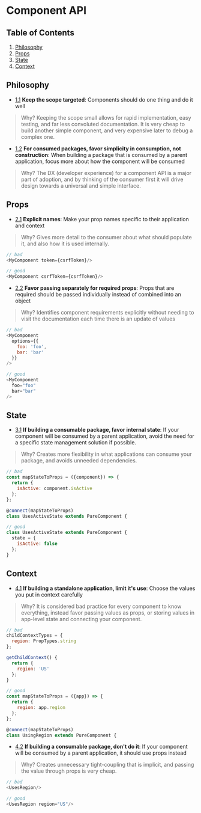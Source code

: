 # Component API

## Table of Contents

  1. [Philosophy](#philosophy)
  1. [Props](#props)
  1. [State](#state)
  1. [Context](#context)

## Philosophy

  - [1.1](#1.1) <a name='1.1'></a> **Keep the scope targeted**: Components should do one thing and do it well

  > Why? Keeping the scope small allows for rapid implementation, easy testing, and far less convoluted documentation. It is very cheap to build another simple component, and very expensive later to debug a complex one.

  - [1.2](#1.2) <a name='1.2'></a> **For consumed packages, favor simplicity in consumption, not construction**: When building a package that is consumed by a parent application, focus more about how the component will be consumed

  > Why? The DX (developer experience) for a component API is a major part of adoption, and by thinking of the consumer first it will drive design towards a universal and simple interface.

## Props

  - [2.1](#2.1) <a name='2.1'></a> **Explicit names**: Make your prop names specific to their application and context

  > Why? Gives more detail to the consumer about what should populate it, and also how it is used internally.

  ```javascript
  // bad
  <MyComponent token={csrfToken}/>

  // good
  <MyComponent csrfToken={csrfToken}/>
  ```

  - [2.2](#2.2) <a name='2.2'></a> **Favor passing separately for required props**: Props that are required should be passed individually instead of combined into an object

  > Why? Identifies component requirements explicitly without needing to visit the documentation each time there is an update of values

  ```javascript
  // bad
  <MyComponent
    options={{
      foo: 'foo',
      bar: 'bar'
    }}
  />

  // good
  <MyComponent
    foo="foo"
    bar="bar"
  />
  ```

## State

  - [3.1](#3.1) <a name='3.1'></a> **If building a consumable package, favor internal state**: If your component will be consumed by a parent application, avoid the need for a specific state management solution if possible.

  > Why? Creates more flexibility in what applications can consume your package, and avoids unneeded dependencies.

  ```javascript
  // bad
  const mapStateToProps = ({component}) => {
    return {
      isActive: component.isActive
    };
  };

  @connect(mapStateToProps)
  class UsesActiveState extends PureComponent {

  // good
  class UsesActiveState extends PureComponent {
    state = {
      isActive: false
    };
  }
  ```

## Context

  - [4.1](#4.1) <a name='4.1'></a> **If building a standalone application, limit it's use**: Choose the values you put in context carefully

  > Why? It is considered bad practice for every component to know everything, instead favor passing values as props, or storing values in app-level state and connecting your component.

  ```javascript
  // bad
  childContextTypes = {
    region: PropTypes.string
  };

  getChildContext() {
    return {
      region: 'US'
    };
  }

  // good
  const mapStateToProps = ({app}) => {
    return {
      region: app.region
    };
  };

  @connect(mapStateToProps)
  class UsingRegion extends PureComponent {
  ```

  - [4.2](#4.2) <a name='4.2'></a> **If building a consumable package, don't do it**: If your component will be consumed by a parent application, it should use props instead

  > Why? Creates unnecessary tight-coupling that is implicit, and passing the value through props is very cheap.

  ```javascript
  // bad
  <UsesRegion/>

  // good
  <UsesRegion region="US"/>
  ```

